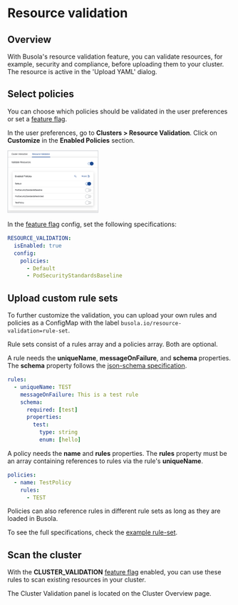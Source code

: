 # Resource validation

## Overview

With Busola's resource validation feature, you can validate resources, for example, security and compliance, before uploading them to your cluster. The resource is active in the 'Upload YAML' dialog.

## Select policies

You can choose which policies should be validated in the user preferences or set a [feature flag](../features.md).

In the user preferences, go to **Clusters > Resource Validation**. Click on **Customize** in the **Enabled Policies** section.

<img src="./assets/customize-policy-preferences.png" alt="Preferences menu when choosing which policies to enable" width="40%" style="border: 1px solid #D2D5D9">

In the [feature flag](../features.md) config, set the following specifications:

```yaml
RESOURCE_VALIDATION:
  isEnabled: true
  config:
    policies:
      - Default
      - PodSecurityStandardsBaseline
```

## Upload custom rule sets

To further customize the validation, you can upload your own rules and policies as a ConfigMap with the label `busola.io/resource-validation=rule-set`.

Rule sets consist of a rules array and a policies array. Both are optional.

A rule needs the **uniqueName**, **messageOnFailure**, and **schema** properties. The **schema** property follows the [json-schema specification](http://json-schema.org/draft-07/schema).

```yaml
rules:
  - uniqueName: TEST
    messageOnFailure: This is a test rule
    schema:
      required: [test]
      properties:
        test:
          type: string
          enum: [hello]
```

A policy needs the **name** and **rules** properties. The **rules** property must be an array containing references to rules via the rule's **uniqueName**.

```yaml
policies:
  - name: TestPolicy
    rules:
      - TEST
```

Policies can also reference rules in different rule sets as long as they are loaded in Busola.

To see the full specifications, check the [example rule-set](../../examples/resource-validation/rule-set.yaml).

## Scan the cluster

With the **CLUSTER_VALIDATION** [feature flag](../features.md) enabled, you can use these rules to scan existing resources in your cluster.

The Cluster Validation panel is located on the Cluster Overview page.
